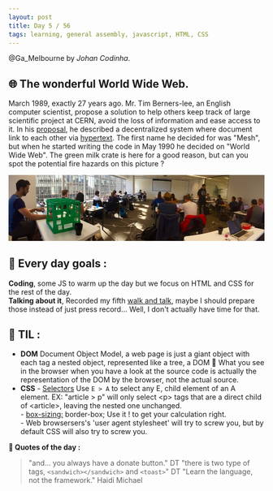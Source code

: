 ```yaml
---
layout: post
title: Day 5 / 56
tags: learning, general assembly, javascript, HTML, CSS
---
```

@Ga_Melbourne by *Johan Codinha*.  

## :globe_with_meridians: The wonderful World Wide Web.  

March 1989, exactly 27 years ago. Mr. Tim Berners-lee, an English computer scientist, propose a solution to help others keep track of large scientific project at CERN, avoid the loss of information and ease access to it. In his [proposal](https://www.w3.org/History/1989/proposal.html), he described a decentralized system where document link to each other via [hypertext](https://en.wikipedia.org/wiki/Hypertext). The first name he decided for was "Mesh", but when he started writing the code in May 1990 he decided on "World Wide Web".
The green milk crate is here for a good reason, but can you spot the potential fire hazards on this picture ?  

![classRoom](/images/classRoom.jpg)  

## :dart: Every day goals :  

**Coding**, some JS to warm up the day but we focus on HTML and CSS for the rest of the day.  
**Talking about it**, Recorded my fifth [walk and talk](https://soundcloud.com/johan-c-819300950/walk-and-talk-day-4-58), maybe I should prepare those instead of just press record... Well, I don't actually have time for that.

## :book: TIL :

- **DOM** Document Object Model, a web page is just a giant object with each tag a nested object, represented like a tree, a DOM :evergreen_tree:
What you see in the browser when you have a look at the source code is actually the representation of the DOM by the browser, not the actual source.
- **CSS**
        - [Selectors](https://developer.mozilla.org/en/docs/Web/Guide/CSS/Getting_started/Selectors)  Use `E > A` to select any E, child element of an A element. EX:  "article > p" will only select  <p\> tags that are a direct child of <article\>, leaving the nested one unchanged.  
        - [box-sizing:](https://developer.mozilla.org/en/docs/Web/CSS/box-sizing) border-box; Use it ! to get your calculation right.  
        - Web browsersers's 'user agent stylesheet' will try to screw you, but by default CSS will also try to screw you.  
        
**:shell: Quotes of the day :**  

> "and... you always have a donate button." DT
> "there is two type of tags, `<sandwich></sandwich>` and `<toast>`" DT
> "Learn the language, not the framework." Haidi Michael
